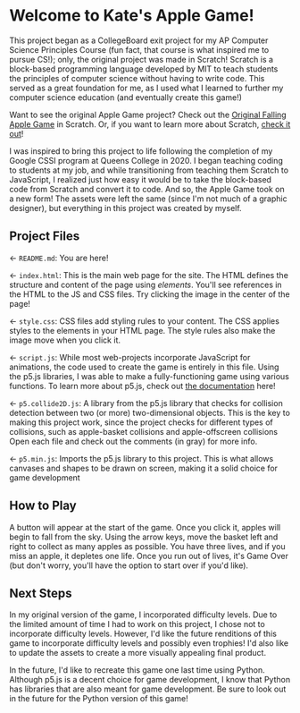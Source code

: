 # Welcome to Kate's Apple Game!

This project began as a CollegeBoard exit project for my AP Computer Science Principles Course (fun fact, that course is what inspired me to pursue CS!); only, the original project was made in Scratch! Scratch is a block-based programming language developed by MIT to teach students the principles of computer science without having to write code. This served as a great foundation for me, as I used what I learned to further my computer science education (and eventually create this game!)

Want to see the original Apple Game project? Check out the [Original Falling Apple Game](https://scratch.mit.edu/projects/397172507/) in Scratch. Or, if you want to learn more about Scratch, [check it out](https://scratch.mit.edu/about)!

I was inspired to bring this project to life following the completion of my Google CSSI program at Queens College in 2020. I began teaching coding to students at my job, and while transitioning from teaching them Scratch to JavaScript, I realized just how easy it would be to take the block-based code from Scratch and convert it to code. And so, the Apple Game took on a new form! The assets were left the same (since I'm not much of a graphic designer), but everything in this project was created by myself.

## Project Files

← `README.md`: You are here!

← `index.html`: This is the main web page for the site. The HTML defines the structure and content of the page using _elements_. You'll see references in the HTML to the JS and CSS files. Try clicking the image in the center of the page!

← `style.css`: CSS files add styling rules to your content. The CSS applies styles to the elements in your HTML page. The style rules also make the image move when you click it.

← `script.js`: While most web-projects incorporate JavaScript for animations, the code used to create the game is entirely in this file. Using the p5.js libraries, I was able to make a fully-functioning game using various functions. To learn more about p5.js, check out [the documentation](https://p5js.org/) here!

← `p5.collide2D.js`: A library from the p5.js library that checks for collision detection between two (or more) two-dimensional objects. This is the key to making this project work, since the project checks for different types of collisions, such as apple-basket collisions and apple-offscreen collisions
Open each file and check out the comments (in gray) for more info.

← `p5.min.js`: Imports the p5.js library to this project. This is what allows canvases and shapes to be drawn on screen, making it a solid choice for game development

## How to Play
A button will appear at the start of the game. Once you click it, apples will begin to fall from the sky. Using the arrow keys, move the basket left and right to collect as many apples as possible. You have three lives, and if you miss an apple, it depletes one life. Once you run out of lives, it's Game Over (but don't worry, you'll have the option to start over if you'd like).

## Next Steps
In my original version of the game, I incorporated difficulty levels. Due to the limited amount of time I had to work on this project, I chose not to incorporate difficulty levels. However, I'd like the future renditions of this game to incorporate difficulty levels and possibly even trophies! I'd also like to update the assets to create a more visually appealing final product.

In the future, I'd like to recreate this game one last time using Python. Although p5.js is a decent choice for game development, I know that Python has libraries that are also meant for game development. Be sure to look out in the future for the Python version of this game!
